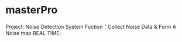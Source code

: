 # masterPro
Project: Noise Detection System
Fuction：Collect Noise Data & Form A Noise map REAL TIME;
